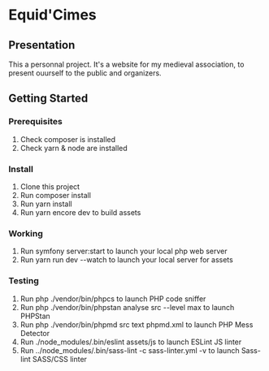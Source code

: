 # Equid'Cimes

## Presentation

This a personnal project. It's a website for my medieval association, to present ouurself to the public and organizers.


## Getting Started

### Prerequisites
1. Check composer is installed
2. Check yarn & node are installed

### Install
1. Clone this project
2. Run composer install
3. Run yarn install
4. Run yarn encore dev to build assets

### Working
1. Run symfony server:start to launch your local php web server
2. Run yarn run dev --watch to launch your local server for assets

### Testing
1. Run php ./vendor/bin/phpcs to launch PHP code sniffer
2. Run php ./vendor/bin/phpstan analyse src --level max to launch PHPStan
3. Run php ./vendor/bin/phpmd src text phpmd.xml to launch PHP Mess Detector
4. Run ./node_modules/.bin/eslint assets/js to launch ESLint JS linter
5. Run ../node_modules/.bin/sass-lint -c sass-linter.yml -v to launch Sass-lint SASS/CSS linter
